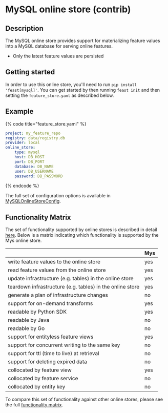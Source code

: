 # MySQL online store (contrib)

## Description

The MySQL online store provides support for materializing feature values into a MySQL database for serving online features.

* Only the latest feature values are persisted

## Getting started
In order to use this online store, you'll need to run `pip install 'feast[mysql]'`. You can get started by then running `feast init` and then setting the `feature_store.yaml` as described below.

## Example

{% code title="feature_store.yaml" %}
```yaml
project: my_feature_repo
registry: data/registry.db
provider: local
online_store:
    type: mysql
    host: DB_HOST
    port: DB_PORT
    database: DB_NAME
    user: DB_USERNAME
    password: DB_PASSWORD
```
{% endcode %}

The full set of configuration options is available in [MySQLOnlineStoreConfig](https://rtd.feast.dev/en/master/#feast.infra.online_stores.mysql_online_store.MySQLOnlineStoreConfig).

## Functionality Matrix

The set of functionality supported by online stores is described in detail [here](overview.md#functionality).
Below is a matrix indicating which functionality is supported by the Mys online store.

|                                                           | Mys  |
| :-------------------------------------------------------- | :--- |
| write feature values to the online store                  | yes  |
| read feature values from the online store                 | yes  |
| update infrastructure (e.g. tables) in the online store   | yes  |
| teardown infrastructure (e.g. tables) in the online store | yes  |
| generate a plan of infrastructure changes                 | no   |
| support for on-demand transforms                          | yes  |
| readable by Python SDK                                    | yes  |
| readable by Java                                          | no   |
| readable by Go                                            | no   |
| support for entityless feature views                      | yes  |
| support for concurrent writing to the same key            | no   |
| support for ttl (time to live) at retrieval               | no   |
| support for deleting expired data                         | no   |
| collocated by feature view                                | yes  |
| collocated by feature service                             | no   |
| collocated by entity key                                  | no   |

To compare this set of functionality against other online stores, please see the full [functionality matrix](overview.md#functionality-matrix).
